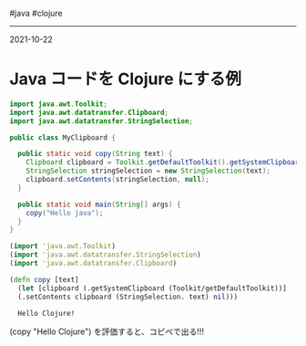 #java #clojure 

---
2021-10-22

# Java コードを Clojure にする例

```java
import java.awt.Toolkit;
import java.awt.datatransfer.Clipboard;
import java.awt.datatransfer.StringSelection;

public class MyClipboard {

  public static void copy(String text) {
    Clipboard clipboard = Toolkit.getDefaultToolkit().getSystemClipboard();
    StringSelection stringSelection = new StringSelection(text);
    clipboard.setContents(stringSelection, null);
  }

  public static void main(String[] args) {
    copy("Hello java");
  }
}
```

```clojure
(import 'java.awt.Toolkit)
(import 'java.awt.datatransfer.StringSelection)
(import 'java.awt.datatransfer.Clipboard)

(defn copy [text]
  (let [clipboard (.getSystemClipboard (Toolkit/getDefaultToolkit))]
  (.setContents clipboard (StringSelection. text) nil)))

  Hello Clojure!
```

(copy "Hello Clojure") を評価すると、コピペで出る!!!

